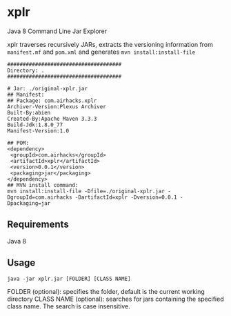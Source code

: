 # xplr

Java 8 Command Line Jar Explorer

xplr traverses recursively JARs, extracts the versioning information from ```manifest.mf``` and ```pom.xml``` and generates
```mvn install:install-file```

```
#####################################
Directory: .
#####################################

# Jar: ./original-xplr.jar
## Manifest: 
## Package: com.airhacks.xplr
Archiver-Version:Plexus Archiver
Built-By:abien
Created-By:Apache Maven 3.3.3
Build-Jdk:1.8.0_77
Manifest-Version:1.0

## POM: 
<dependency>
 <groupId>com.airhacks</groupId>
 <artifactId>xplr</artifactId>
 <version>0.0.1</version>
 <packaging>jar</packaging>
</dependency>
## MVN install command: 
mvn install:install-file -Dfile=./original-xplr.jar -DgroupId=com.airhacks -DartifactId=xplr -Dversion=0.0.1 -Dpackaging=jar
```


## Requirements

Java 8

## Usage

```java -jar xplr.jar [FOLDER] [CLASS NAME]```

FOLDER (optional): specifies the folder, default is the current working directory
CLASS NAME (optional): searches for jars containing the specified class name. The search is case insensitive. 

